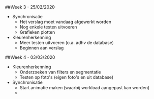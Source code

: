 ##Week 3 - 25/02/2020
 - Synchronisatie
   - Het verslag moet vandaag afgewerkt worden
   - Nog enkele testen uitvoeren
   - Grafieken plotten
 - Kleurenherkenning
   - Meer testen uitvoeren (o.a. adhv de database)
   - Beginnen aan verslag
   
##Week 4 - 03/03/2020
- Kleurenherkenning
    - Onderzoeken van filters en segmentatie
    - Testen op foto's (eigen foto's en uit database)
- Synchronisatie
    - Start animatie maken (waarbij workload aangepast kan worden)
    - 